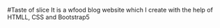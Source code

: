 #Taste of slice 
It is a wfood blog website which I create with the help of HTMLL, CSS and Bootstrap5
